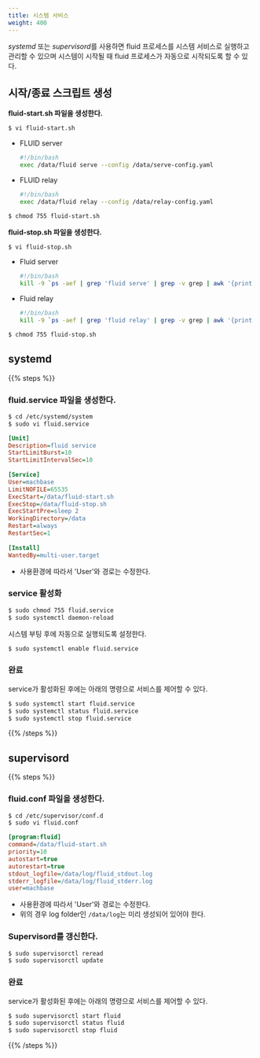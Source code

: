 ```yaml
---
title: 시스템 서비스
weight: 400
---
```


*systemd* 또는 *supervisord*를 사용하면 fluid 프로세스를 시스템 서비스로 실행하고 관리할 수 있으며 시스템이 시작될 때 fluid 프로세스가 자동으로 시작되도록 할 수 있다.

## 시작/종료 스크립트 생성

**fluid-start.sh 파일을 생성한다.**

```sh
$ vi fluid-start.sh
```

* FLUID server
  ```sh
  #!/bin/bash 
  exec /data/fluid serve --config /data/serve-config.yaml
  ```

* FLUID relay
  ```sh
  #!/bin/bash 
  exec /data/fluid relay --config /data/relay-config.yaml
  ```

```sh
$ chmod 755 fluid-start.sh
```

**fluid-stop.sh 파일을 생성한다.**

```sh
$ vi fluid-stop.sh
```

* Fluid server
  ```sh
  #!/bin/bash 
  kill -9 `ps -aef | grep 'fluid serve' | grep -v grep | awk '{print $2}'`
  ```

* Fluid relay
  ```sh
  #!/bin/bash 
  kill -9 `ps -aef | grep 'fluid relay' | grep -v grep | awk '{print $2}'`
  ```

```sh
$ chmod 755 fluid-stop.sh
```

## systemd

{{% steps %}}

### fluid.service 파일을 생성한다.

```sh
$ cd /etc/systemd/system
$ sudo vi fluid.service
```

```ini
[Unit]   
Description=fluid service   
StartLimitBurst=10   
StartLimitIntervalSec=10   
  
[Service]   
User=machbase   
LimitNOFILE=65535   
ExecStart=/data/fluid-start.sh
ExecStop=/data/fluid-stop.sh
ExecStartPre=sleep 2   
WorkingDirectory=/data   
Restart=always   
RestartSec=1   
  
[Install]   
WantedBy=multi-user.target   
```

* 사용환경에 따라서 'User'와 경로는 수정한다.

### service 활성화

```sh
$ sudo chmod 755 fluid.service
$ sudo systemctl daemon-reload
```

시스템 부팅 후에 자동으로 실행되도록 설정한다.

```sh
$ sudo systemctl enable fluid.service
```

### 완료

service가 활성화된 후에는 아래의 명령으로 서비스를 제어할 수 있다.

```sh
$ sudo systemctl start fluid.service
$ sudo systemctl status fluid.service
$ sudo systemctl stop fluid.service
```
{{% /steps %}}

## supervisord

{{% steps %}}

### fluid.conf 파일을 생성한다.

```sh
$ cd /etc/supervisor/conf.d
$ sudo vi fluid.conf
```

```ini
[program:fluid]
command=/data/fluid-start.sh
priority=10   
autostart=true   
autorestart=true   
stdout_logfile=/data/log/fluid_stdout.log   
stderr_logfile=/data/log/fluid_stderr.log   
user=machbase   
```

* 사용환경에 따라서 'User'와 경로는 수정한다.
* 위의 경우 log folder인 `/data/log`는 미리 생성되어 있어야 한다.

### Supervisord를 갱신한다.

```sh
$ sudo supervisorctl reread
$ sudo supervisorctl update
```

### 완료

service가 활성화된 후에는 아래의 명령으로 서비스를 제어할 수 있다.
```sh
$ sudo supervisorctl start fluid
$ sudo supervisorctl status fluid
$ sudo supervisorctl stop fluid
```

{{% /steps %}}
